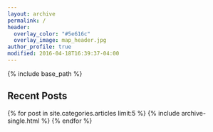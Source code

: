 ```yaml
---
layout: archive
permalink: /
header:
  overlay_color: "#5e616c"
  overlay_image: map_header.jpg
author_profile: true
modified: 2016-04-18T16:39:37-04:00
---
```


{% include base_path %}

<div class="grid__wrapper">
  <h2>Recent Posts</h2>
  {% for post in site.categories.articles limit:5 %}
    {% include archive-single.html %}
  {% endfor %}
</div>
